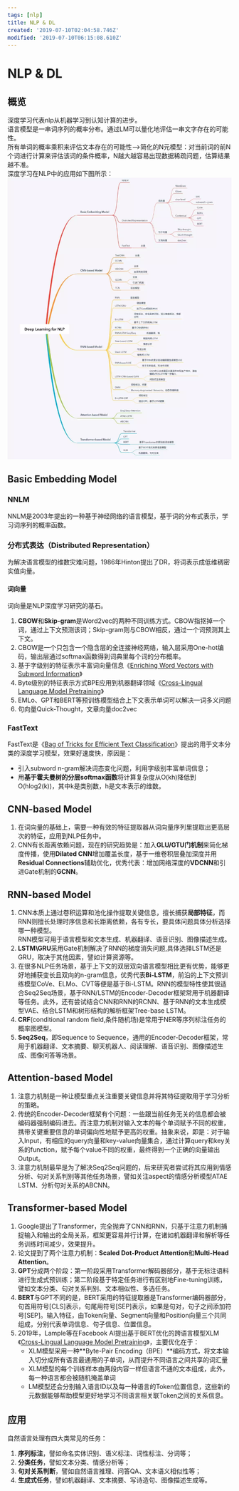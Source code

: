 ```yaml
---
tags: [nlp]
title: NLP & DL
created: '2019-07-10T02:04:58.746Z'
modified: '2019-07-10T06:15:08.610Z'
---
```


# NLP & DL
## 概览
深度学习代表nlp从机器学习到认知计算的进步。\
语言模型是一串词序列的概率分布。通过LM可以量化地评估一串文字存在的可能性。\
所有单词的概率乘积来评估文本存在的可能性-->简化的N元模型：对当前词的前N个词进行计算来评估该词的条件概率，N越大越容易出现数据稀疏问题，估算结果越不准。\
深度学习在NLP中的应用如下图所示：
![dl4nlp](https://github.com/lllssf/Fight-for-offer/blob/master/HW/NLP/DL4nlp.png)
## Basic Embedding Model
### NNLM
NNLM是2003年提出的一种基于神经网络的语言模型，基于词的分布式表示，学习词序列的概率函数。
### 分布式表达（Distributed Representation）
为解决语言模型的维数灾难问题，1986年Hinton提出了DR，将词表示成低维稠密实值向量。
#### 词向量
词向量是NLP深度学习研究的基石。
1. **CBOW**和**Skip-gram**是Word2vec的两种不同训练方式。CBOW指抠掉一个词，通过上下文预测该词；Skip-gram则与CBOW相反，通过一个词预测其上下文。
2. CBOW是一个只包含一个隐含层的全连接神经网络，输入层采用One-hot编码，输出层通过softmax函数得到词典里每个词的分布概率。
3. 基于字级别的特征表示丰富词向量信息《[Enriching Word Vectors with Subword Information](https://arxiv.org/pdf/1607.04606.pdf)》
4. Byte级别的特征表示方式BPE应用到机器翻译领域《[Cross-Lingual Language Model Pretraining](https://arxiv.org/pdf/1901.07291v1.pdf)》
5. EMLo、GPT和BERT等预训练模型结合上下文表示单词可以解决一词多义问题
6. 句向量Quick-Thought，文章向量doc2vec
### FastText
FastText是《[Bag of Tricks for Efficient Text Classification](https://arxiv.org/pdf/1607.01759.pdf)》提出的用于文本分类的深度学习模型，效果好速度快，原因是：
- 引入subword n-gram解决词态变化问题，利用字级别丰富单词信息；
- 用**基于霍夫曼树的分层softmax函数**将计算复杂度从O(kh)降低到O(hlog2(k))，其中k是类别数，h是文本表示的维数。

## CNN-based Model
1. 在词向量的基础上，需要一种有效的特征提取器从词向量序列里提取出更高层次的特征，应用到NLP任务中。
2. CNN有长距离依赖问题，现在的研究趋势是：加入**GLU/GTU门机制**来简化梯度传播，使用**Dilated CNN**增加覆盖长度，基于一维卷积层叠加深度并用**Residual Connections**辅助优化，优秀代表：增加网络深度的**VDCNN**和引进Gate机制的**GCNN**。

## RNN-based Model
1. CNN本质上通过卷积运算和池化操作提取关键信息，擅长捕获**局部特征**，而RNN则擅长处理时序信息和长距离依赖，各有专长，要具体问题具体分析选择哪一种模型。\
   RNN模型可用于语言模型和文本生成、机器翻译、语音识别、图像描述生成。
2. **LSTM\GRU**采用Gate机制解决了RNN的梯度消失问题,具体选择LSTM还是GRU，取决于其他因素，譬如计算资源等。
3. 在很多NLP任务场景，基于上下文的双层双向语言模型相比更有优势，能够更好地捕获变长且双向的n-gram信息，优秀代表**Bi-LSTM**，前沿的上下文预训练模型CoVe、ELMo、CVT等便是基于Bi-LSTM。RNN的模型特性使其很适合Seq2Seq场景，基于RNN/LSTM的Encoder-Decoder框架常用于机器翻译等任务。此外，还有尝试结合CNN和RNN的RCNN、基于RNN的文本生成模型VAE、结合LSTM和树形结构的解析框架Tree-base LSTM。
4. **CRF**(conditional random field,条件随机场)是常用于NER等序列标注任务的概率图模型。
5. **Seq2Seq**，即Sequence to Sequence，通用的Encoder-Decoder框架，常用于机器翻译、文本摘要、聊天机器人、阅读理解、语音识别、图像描述生成、图像问答等场景。

## Attention-based Model
1. 注意力机制是一种让模型重点关注重要关键信息并将其特征提取用于学习分析的策略。
2. 传统的Encoder-Decoder框架有个问题：一些跟当前任务无关的信息都会被编码器强制编码进去。而注意力机制对输入文本的每个单词赋予不同的权重，携带关键重要信息的单词偏向性地赋予更高的权重。抽象来说，即是：对于输入Input，有相应的query向量和key-value向量集合，通过计算query和key关系的function，赋予每个value不同的权重，最终得到一个正确的向量输出Output。
3. 注意力机制最早是为了解决Seq2Seq问题的，后来研究者尝试将其应用到情感分析、句对关系判别等其他任务场景，譬如关注aspect的情感分析模型ATAE LSTM、分析句对关系的ABCNN。

## Transformer-based Model
1. Google提出了Transformer，完全抛弃了CNN和RNN，只基于注意力机制捕捉输入和输出的全局关系，框架更容易并行计算，在诸如机器翻译和解析等任务训练时间减少，效果提升。
2. 论文提到了两个注意力机制：**Scaled Dot-Product Attention**和**Multi-Head Attention**。
3. **GPT**分成两个阶段：第一阶段采用Transformer解码器部分，基于无标注语料进行生成式预训练；第二阶段基于特定任务进行有区别地Fine-tuning训练，譬如文本分类、句对关系判别、文本相似性、多选任务。
4. **BERT**与GPT不同的是，BERT采用的特征提取器是Transformer编码器部分，句首用符号[CLS]表示，句尾用符号[SEP]表示，如果是句对，句子之间添加符号[SEP]。输入特征，由Token向量、Segment向量和Position向量三个共同组成，分别代表单词信息、句子信息、位置信息。
5. 2019年，Lample等在Facebook AI提出基于BERT优化的跨语言模型XLM《[Cross-Lingual Language Model Pretraining](https://arxiv.org/pdf/1901.07291v1.pdf)》，主要优化在于：
    - XLM模型采用一种**Byte-Pair Encoding（BPE）**编码方式，将文本输入切分成所有语言最通用的子单词，从而提升不同语言之间共享的词汇量
    - XLM模型的每个训练样本由两段内容一样但语言不通的文本组成，此外，每一种语言都会被随机掩盖单词
    - LM模型还会分别输入语言ID以及每一种语言的Token位置信息，这些新的元数据能够帮助模型更好地学习不同语言相关联Token之间的关系信息。

## 应用
自然语言处理有四大类常见的任务：
1. **序列标注**，譬如命名实体识别、语义标注、词性标注、分词等；
2. **分类任务**，譬如文本分类、情感分析等；
3. **句对关系判断**，譬如自然语言推理、问答QA、文本语义相似性等；
4. **生成式任务**，譬如机器翻译、文本摘要、写诗造句、图像描述生成等。













